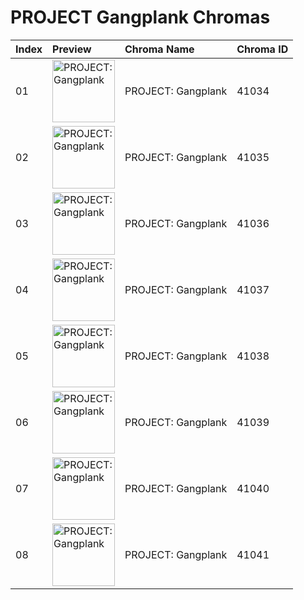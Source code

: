 # PROJECT Gangplank Chromas

| Index | Preview | Chroma Name | Chroma ID |
|:---|:---|:---|:---|
| 01 | <img src='https://raw.communitydragon.org/latest/plugins/rcp-be-lol-game-data/global/default/v1/champion-chroma-images/41/41034.png' alt='PROJECT: Gangplank' width='100'> | PROJECT: Gangplank | 41034 |
| 02 | <img src='https://raw.communitydragon.org/latest/plugins/rcp-be-lol-game-data/global/default/v1/champion-chroma-images/41/41035.png' alt='PROJECT: Gangplank' width='100'> | PROJECT: Gangplank | 41035 |
| 03 | <img src='https://raw.communitydragon.org/latest/plugins/rcp-be-lol-game-data/global/default/v1/champion-chroma-images/41/41036.png' alt='PROJECT: Gangplank' width='100'> | PROJECT: Gangplank | 41036 |
| 04 | <img src='https://raw.communitydragon.org/latest/plugins/rcp-be-lol-game-data/global/default/v1/champion-chroma-images/41/41037.png' alt='PROJECT: Gangplank' width='100'> | PROJECT: Gangplank | 41037 |
| 05 | <img src='https://raw.communitydragon.org/latest/plugins/rcp-be-lol-game-data/global/default/v1/champion-chroma-images/41/41038.png' alt='PROJECT: Gangplank' width='100'> | PROJECT: Gangplank | 41038 |
| 06 | <img src='https://raw.communitydragon.org/latest/plugins/rcp-be-lol-game-data/global/default/v1/champion-chroma-images/41/41039.png' alt='PROJECT: Gangplank' width='100'> | PROJECT: Gangplank | 41039 |
| 07 | <img src='https://raw.communitydragon.org/latest/plugins/rcp-be-lol-game-data/global/default/v1/champion-chroma-images/41/41040.png' alt='PROJECT: Gangplank' width='100'> | PROJECT: Gangplank | 41040 |
| 08 | <img src='https://raw.communitydragon.org/latest/plugins/rcp-be-lol-game-data/global/default/v1/champion-chroma-images/41/41041.png' alt='PROJECT: Gangplank' width='100'> | PROJECT: Gangplank | 41041 |
